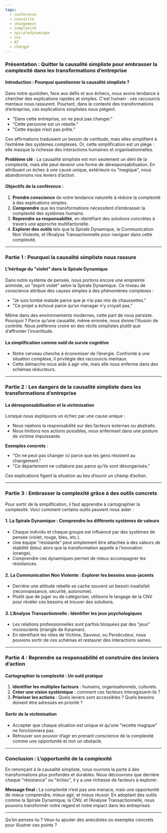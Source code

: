 ```yaml
---
tags:
  - conference
  - causalite
  - changement
  - complexité
  - spiraledynamique
  - cnv
  - AT
  - chatgpt
---
```

### **Présentation : Quitter la causalité simpliste pour embrasser la complexité dans les transformations d’entreprise**  

#### **Introduction : Pourquoi questionner la causalité simpliste ?**  
Dans notre quotidien, face aux défis et aux échecs, nous avons tendance à chercher des explications rapides et simples. C'est humain : ces raccourcis mentaux nous rassurent. Pourtant, dans le contexte des transformations d’entreprise, ces explications simplistes nous piègent.  
- "Dans cette entreprise, on ne peut pas changer."  
- "Cette personne est un rebelle."  
- "Cette équipe n’est pas prête."  

Ces affirmations traduisent un besoin de certitude, mais elles simplifient à l’extrême des systèmes complexes. Or, cette simplification est un piège : elle masque la richesse des interactions humaines et organisationnelles.  

**Problème clé** : La causalité simpliste est non seulement un déni de la complexité, mais elle peut devenir une forme de déresponsabilisation. En attribuant un échec à une cause unique, extérieure ou "magique", nous abandonnons nos leviers d’action.  

#### **Objectifs de la conférence :**  
1. **Prendre conscience** de notre tendance naturelle à réduire la complexité à des explications simples.  
2. **Comprendre** que les transformations nécessitent d’embrasser la complexité des systèmes humains.  
3. **Reprendre sa responsabilité**, en identifiant des solutions concrètes à travers une approche multifactorielle.  
4. **Explorer des outils** tels que la Spirale Dynamique, la Communication Non Violente, et l’Analyse Transactionnelle pour naviguer dans cette complexité.  

---

### **Partie 1 : Pourquoi la causalité simpliste nous rassure**  
#### **L’héritage du "violet" dans la Spirale Dynamique**  
Dans notre système de pensée, nous portons encore une empreinte animiste, un "esprit violet" selon la Spirale Dynamique. Ce niveau de conscience attribue des causes simples à des phénomènes complexes :  
- "Je suis tombé malade parce que je n’ai pas mis de chaussettes."  
- "Ce projet a échoué parce qu’un manager n’y croyait pas."  

Même dans des environnements modernes, cette part de nous persiste. Pourquoi ? Parce qu’une causalité, même erronée, nous donne l’illusion de contrôle. Nous préférons croire en des récits simplistes plutôt que d’affronter l’incertitude.  

#### **La simplification comme outil de survie cognitive**  
- Notre cerveau cherche à économiser de l’énergie. Confronté à une situation complexe, il privilégie des raccourcis mentaux.  
- Cette démarche nous aide à agir vite, mais elle nous enferme dans des schémas réducteurs.  

---

### **Partie 2 : Les dangers de la causalité simpliste dans les transformations d’entreprise**  
#### **La déresponsabilisation et la victimisation**  
Lorsque nous expliquons un échec par une cause unique :  
- Nous rejetons la responsabilité sur des facteurs externes ou abstraits.  
- Nous limitons nos actions possibles, nous enfermant dans une posture de victime impuissante.  

**Exemples concrets** :  
- "On ne peut pas changer ici parce que les gens résistent au changement."  
- "Ce département ne collabore pas parce qu’ils sont désorganisés."  

Ces explications figent la situation au lieu d’ouvrir un champ d’action.  

---

### **Partie 3 : Embrasser la complexité grâce à des outils concrets**  
Pour sortir de la simplification, il faut apprendre à cartographier la complexité. Voici comment certains outils peuvent nous aider :  

#### **1. La Spirale Dynamique : Comprendre les différents systèmes de valeurs**  
- Chaque individu et chaque groupe est influencé par des systèmes de pensée (violet, rouge, bleu, etc.).  
- Une équipe "résistante" peut simplement être attachée à des valeurs de stabilité (bleu) alors que la transformation appelle à l’innovation (orange).  
- Comprendre ces dynamiques permet de mieux accompagner les résistances.  

#### **2. La Communication Non Violente : Explorer les besoins sous-jacents**  
- Derrière une attitude rebelle se cache souvent un besoin insatisfait (reconnaissance, sécurité, autonomie).  
- Plutôt que de juger ou de catégoriser, utilisons le langage de la CNV pour révéler ces besoins et trouver des solutions.  

#### **3. L’Analyse Transactionnelle : Identifier les jeux psychologiques**  
- Les relations professionnelles sont parfois bloquées par des "jeux" inconscients (triangle de Karpman).  
- En identifiant les rôles de Victime, Sauveur, ou Persécuteur, nous pouvons sortir de ces schémas et restaurer des interactions saines.  

---

### **Partie 4 : Reprendre sa responsabilité et construire des leviers d’action**  
#### **Cartographier la complexité : Un outil pratique**  
1. **Identifier les multiples facteurs** : humains, organisationnels, culturels.  
2. **Créer une vision systémique** : comment ces facteurs interagissent-ils ?  
3. **Prioriser les actions** : Quels leviers sont accessibles ? Quels besoins doivent être adressés en priorité ?  

#### **Sortir de la victimisation**  
- Accepter que chaque situation est unique et qu’une "recette magique" ne fonctionnera pas.  
- Retrouver son pouvoir d’agir en prenant conscience de la complexité comme une opportunité et non un obstacle.  

---

### **Conclusion : L’opportunité de la complexité**  
En renonçant à la causalité simpliste, nous ouvrons la porte à des transformations plus profondes et durables. Nous découvrons que derrière chaque "résistance" ou "échec", il y a une richesse de facteurs à explorer.  

**Message final :** La complexité n’est pas une menace, mais une opportunité de mieux comprendre, mieux agir, et mieux réussir. En adoptant des outils comme la Spirale Dynamique, la CNV, et l’Analyse Transactionnelle, nous pouvons transformer notre regard et notre impact dans les entreprises.  

---  

Qu’en penses-tu ? Veux-tu ajouter des anecdotes ou exemples concrets pour illustrer ces points ?